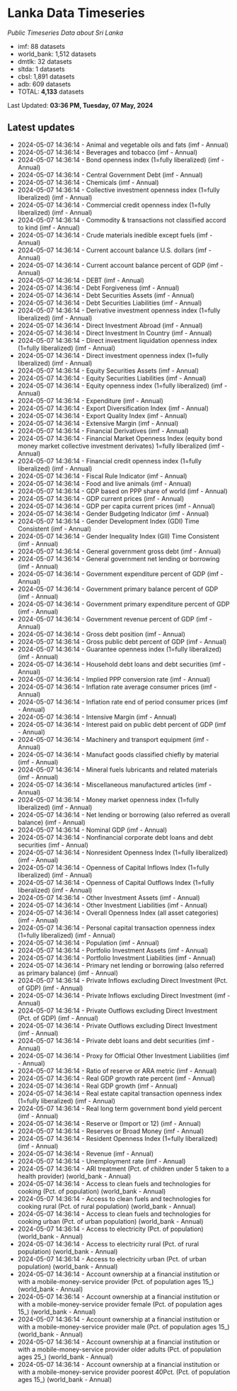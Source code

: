 # Lanka Data Timeseries
*Public Timeseries Data about Sri Lanka*

* imf: 88 datasets
* world_bank: 1,512 datasets
* dmtlk: 32 datasets
* sltda: 1 datasets
* cbsl: 1,891 datasets
* adb: 609 datasets
* TOTAL: **4,133** datasets

Last Updated: **03:36 PM, Tuesday, 07 May, 2024**

## Latest updates

* 2024-05-07 14:36:14 - Animal and vegetable oils and fats (imf - Annual)
* 2024-05-07 14:36:14 - Beverages and tobacco (imf - Annual)
* 2024-05-07 14:36:14 - Bond openness index (1=fully liberalized) (imf - Annual)
* 2024-05-07 14:36:14 - Central Government Debt (imf - Annual)
* 2024-05-07 14:36:14 - Chemicals (imf - Annual)
* 2024-05-07 14:36:14 - Collective investment openness index (1=fully liberalized) (imf - Annual)
* 2024-05-07 14:36:14 - Commercial credit openness index (1=fully liberalized) (imf - Annual)
* 2024-05-07 14:36:14 - Commodity & transactions not classified accord to kind (imf - Annual)
* 2024-05-07 14:36:14 - Crude materials inedible except fuels (imf - Annual)
* 2024-05-07 14:36:14 - Current account balance U.S. dollars (imf - Annual)
* 2024-05-07 14:36:14 - Current account balance percent of GDP (imf - Annual)
* 2024-05-07 14:36:14 - DEBT (imf - Annual)
* 2024-05-07 14:36:14 - Debt Forgiveness (imf - Annual)
* 2024-05-07 14:36:14 - Debt Securities Assets (imf - Annual)
* 2024-05-07 14:36:14 - Debt Securities Liabilities (imf - Annual)
* 2024-05-07 14:36:14 - Derivative investment openness index (1=fully liberalized) (imf - Annual)
* 2024-05-07 14:36:14 - Direct Investment Abroad (imf - Annual)
* 2024-05-07 14:36:14 - Direct Investment In Country (imf - Annual)
* 2024-05-07 14:36:14 - Direct investment liquidation openness index (1=fully liberalized) (imf - Annual)
* 2024-05-07 14:36:14 - Direct investment openness index (1=fully liberalized) (imf - Annual)
* 2024-05-07 14:36:14 - Equity Securities Assets (imf - Annual)
* 2024-05-07 14:36:14 - Equity Securities Liabilities (imf - Annual)
* 2024-05-07 14:36:14 - Equity openness index (1=fully liberalized) (imf - Annual)
* 2024-05-07 14:36:14 - Expenditure (imf - Annual)
* 2024-05-07 14:36:14 - Export Diversification Index (imf - Annual)
* 2024-05-07 14:36:14 - Export Quality Index (imf - Annual)
* 2024-05-07 14:36:14 - Extensive Margin (imf - Annual)
* 2024-05-07 14:36:14 - Financial Derivatives (imf - Annual)
* 2024-05-07 14:36:14 - Financial Market Openness Index (equity bond money market collective investment derivates) 1=fully liberalized (imf - Annual)
* 2024-05-07 14:36:14 - Financial credit openness index (1=fully liberalized) (imf - Annual)
* 2024-05-07 14:36:14 - Fiscal Rule Indicator (imf - Annual)
* 2024-05-07 14:36:14 - Food and live animals (imf - Annual)
* 2024-05-07 14:36:14 - GDP based on PPP share of world (imf - Annual)
* 2024-05-07 14:36:14 - GDP current prices (imf - Annual)
* 2024-05-07 14:36:14 - GDP per capita current prices (imf - Annual)
* 2024-05-07 14:36:14 - Gender Budgeting Indicator (imf - Annual)
* 2024-05-07 14:36:14 - Gender Development Index (GDI) Time Consistent (imf - Annual)
* 2024-05-07 14:36:14 - Gender Inequality Index (GII) Time Consistent (imf - Annual)
* 2024-05-07 14:36:14 - General government gross debt (imf - Annual)
* 2024-05-07 14:36:14 - General government net lending or borrowing (imf - Annual)
* 2024-05-07 14:36:14 - Government expenditure percent of GDP (imf - Annual)
* 2024-05-07 14:36:14 - Government primary balance percent of GDP (imf - Annual)
* 2024-05-07 14:36:14 - Government primary expenditure percent of GDP (imf - Annual)
* 2024-05-07 14:36:14 - Government revenue percent of GDP (imf - Annual)
* 2024-05-07 14:36:14 - Gross debt position (imf - Annual)
* 2024-05-07 14:36:14 - Gross public debt percent of GDP (imf - Annual)
* 2024-05-07 14:36:14 - Guarantee openness index (1=fully liberalized) (imf - Annual)
* 2024-05-07 14:36:14 - Household debt loans and debt securities (imf - Annual)
* 2024-05-07 14:36:14 - Implied PPP conversion rate (imf - Annual)
* 2024-05-07 14:36:14 - Inflation rate average consumer prices (imf - Annual)
* 2024-05-07 14:36:14 - Inflation rate end of period consumer prices (imf - Annual)
* 2024-05-07 14:36:14 - Intensive Margin (imf - Annual)
* 2024-05-07 14:36:14 - Interest paid on public debt percent of GDP (imf - Annual)
* 2024-05-07 14:36:14 - Machinery and transport equipment (imf - Annual)
* 2024-05-07 14:36:14 - Manufact goods classified chiefly by material (imf - Annual)
* 2024-05-07 14:36:14 - Mineral fuels lubricants and related materials (imf - Annual)
* 2024-05-07 14:36:14 - Miscellaneous manufactured articles (imf - Annual)
* 2024-05-07 14:36:14 - Money market openness index (1=fully liberalized) (imf - Annual)
* 2024-05-07 14:36:14 - Net lending or borrowing (also referred as overall balance) (imf - Annual)
* 2024-05-07 14:36:14 - Nominal GDP (imf - Annual)
* 2024-05-07 14:36:14 - Nonfinancial corporate debt loans and debt securities (imf - Annual)
* 2024-05-07 14:36:14 - Nonresident Openness Index (1=fully liberalized) (imf - Annual)
* 2024-05-07 14:36:14 - Openness of Capital Inflows Index (1=fully liberalized) (imf - Annual)
* 2024-05-07 14:36:14 - Openness of Capital Outflows Index (1=fully liberalized) (imf - Annual)
* 2024-05-07 14:36:14 - Other Investment Assets (imf - Annual)
* 2024-05-07 14:36:14 - Other Investment Liabilities (imf - Annual)
* 2024-05-07 14:36:14 - Overall Openness Index (all asset categories) (imf - Annual)
* 2024-05-07 14:36:14 - Personal capital transaction openness index (1=fully liberalized) (imf - Annual)
* 2024-05-07 14:36:14 - Population (imf - Annual)
* 2024-05-07 14:36:14 - Portfolio Investment Assets (imf - Annual)
* 2024-05-07 14:36:14 - Portfolio Investment Liabilities (imf - Annual)
* 2024-05-07 14:36:14 - Primary net lending or borrowing (also referred as primary balance) (imf - Annual)
* 2024-05-07 14:36:14 - Private Inflows excluding Direct Investment (Pct. of GDP) (imf - Annual)
* 2024-05-07 14:36:14 - Private Inflows excluding Direct Investment (imf - Annual)
* 2024-05-07 14:36:14 - Private Outflows excluding Direct Investment (Pct. of GDP) (imf - Annual)
* 2024-05-07 14:36:14 - Private Outflows excluding Direct Investment (imf - Annual)
* 2024-05-07 14:36:14 - Private debt loans and debt securities (imf - Annual)
* 2024-05-07 14:36:14 - Proxy for Official Other Investment Liabilities (imf - Annual)
* 2024-05-07 14:36:14 - Ratio of reserve or ARA metric (imf - Annual)
* 2024-05-07 14:36:14 - Real GDP growth rate percent (imf - Annual)
* 2024-05-07 14:36:14 - Real GDP growth (imf - Annual)
* 2024-05-07 14:36:14 - Real estate capital transaction openness index (1=fully liberalized) (imf - Annual)
* 2024-05-07 14:36:14 - Real long term government bond yield percent (imf - Annual)
* 2024-05-07 14:36:14 - Reserve or (Import or 12) (imf - Annual)
* 2024-05-07 14:36:14 - Reserves or Broad Money (imf - Annual)
* 2024-05-07 14:36:14 - Resident Openness Index (1=fully liberalized) (imf - Annual)
* 2024-05-07 14:36:14 - Revenue (imf - Annual)
* 2024-05-07 14:36:14 - Unemployment rate (imf - Annual)
* 2024-05-07 14:36:14 - ARI treatment (Pct. of children under 5 taken to a health provider) (world_bank - Annual)
* 2024-05-07 14:36:14 - Access to clean fuels and technologies for cooking (Pct. of population) (world_bank - Annual)
* 2024-05-07 14:36:14 - Access to clean fuels and technologies for cooking rural (Pct. of rural population) (world_bank - Annual)
* 2024-05-07 14:36:14 - Access to clean fuels and technologies for cooking urban (Pct. of urban population) (world_bank - Annual)
* 2024-05-07 14:36:14 - Access to electricity (Pct. of population) (world_bank - Annual)
* 2024-05-07 14:36:14 - Access to electricity rural (Pct. of rural population) (world_bank - Annual)
* 2024-05-07 14:36:14 - Access to electricity urban (Pct. of urban population) (world_bank - Annual)
* 2024-05-07 14:36:14 - Account ownership at a financial institution or with a mobile-money-service provider (Pct. of population ages 15_) (world_bank - Annual)
* 2024-05-07 14:36:14 - Account ownership at a financial institution or with a mobile-money-service provider female (Pct. of population ages 15_) (world_bank - Annual)
* 2024-05-07 14:36:14 - Account ownership at a financial institution or with a mobile-money-service provider male (Pct. of population ages 15_) (world_bank - Annual)
* 2024-05-07 14:36:14 - Account ownership at a financial institution or with a mobile-money-service provider older adults (Pct. of population ages 25_) (world_bank - Annual)
* 2024-05-07 14:36:14 - Account ownership at a financial institution or with a mobile-money-service provider poorest 40Pct. (Pct. of population ages 15_) (world_bank - Annual)